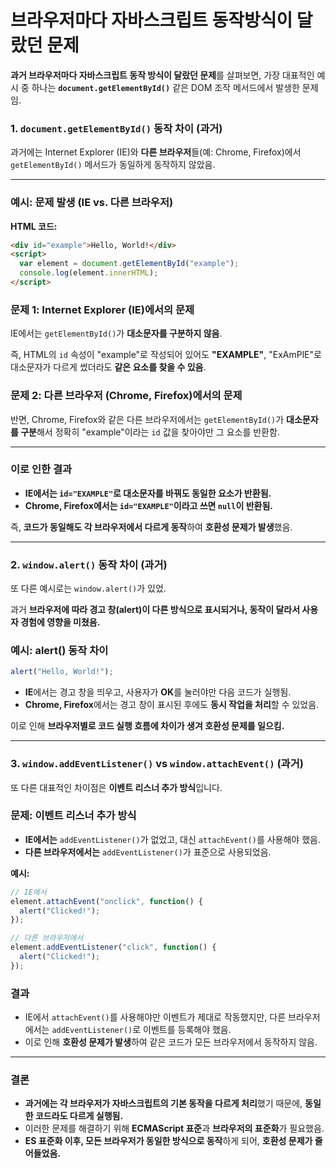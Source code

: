 # 브라우저마다 자바스크립트 동작방식이 달랐던 문제

**과거 브라우저마다 자바스크립트 동작 방식이 달랐던 문제**를 살펴보면, 가장 대표적인 예시 중 하나는 **`document.getElementById()`** 같은 DOM 조작 메서드에서 발생한 문제임.

### **1. `document.getElementById()` 동작 차이 (과거)**

과거에는 Internet Explorer (IE)와 **다른 브라우저**들(예: Chrome, Firefox)에서 `getElementById()` 메서드가 동일하게 동작하지 않았음.

---

### **예시: 문제 발생 (IE vs. 다른 브라우저)**

**HTML 코드:**

```html
<div id="example">Hello, World!</div>
<script>
  var element = document.getElementById("example");
  console.log(element.innerHTML);
</script>
```

### **문제 1: Internet Explorer (IE)에서의 문제**

IE에서는 `getElementById()`가 **대소문자를 구분하지 않음**.

즉, HTML의 `id` 속성이 "example"로 작성되어 있어도 **"EXAMPLE"**, "ExAmPlE"로 대소문자가 다르게 썼더라도 **같은 요소를 찾을 수 있음**.

### **문제 2: 다른 브라우저 (Chrome, Firefox)에서의 문제**

반면, Chrome, Firefox와 같은 다른 브라우저에서는 `getElementById()`가 **대소문자를 구분**해서 정확히 "example"이라는 `id` 값을 찾아야만 그 요소를 반환함.

---

### **이로 인한 결과**

- **IE에서는 `id="EXAMPLE"`로 대소문자를 바꿔도 동일한 요소가 반환됨.**
- **Chrome, Firefox에서는 `id="EXAMPLE"`이라고 쓰면 `null`이 반환됨.**

즉, **코드가 동일해도 각 브라우저에서 다르게 동작**하여 **호환성 문제가 발생**했음.

---

### **2. `window.alert()` 동작 차이 (과거)**

또 다른 예시로는 `window.alert()`가 있었.

과거 **브라우저에 따라 경고 창(alert)이 다른 방식으로 표시되거나, 동작이 달라서 사용자 경험에 영향을 미쳤음.**

### **예시: alert() 동작 차이**

```jsx
alert("Hello, World!");
```

- **IE**에서는 경고 창을 띄우고, 사용자가 **OK**를 눌러야만 다음 코드가 실행됨.
- **Chrome, Firefox**에서는 경고 창이 표시된 후에도 **동시 작업을 처리**할 수 있었음.

이로 인해 **브라우저별로 코드 실행 흐름에 차이가 생겨 호환성 문제를 일으킴.**

---

### **3. `window.addEventListener()` vs `window.attachEvent()` (과거)**

또 다른 대표적인 차이점은 **이벤트 리스너 추가 방식**입니다.

### **문제: 이벤트 리스너 추가 방식**

- **IE에서는** `addEventListener()`가 없었고, 대신 `attachEvent()`를 사용해야 했음.
- **다른 브라우저에서는** `addEventListener()`가 표준으로 사용되었음.

**예시:**

```jsx
// IE에서
element.attachEvent("onclick", function() {
  alert("Clicked!");
});

// 다른 브라우저에서
element.addEventListener("click", function() {
  alert("Clicked!");
});
```

### **결과**

- IE에서 `attachEvent()`를 사용해야만 이벤트가 제대로 작동했지만, 다른 브라우저에서는 `addEventListener()`로 이벤트를 등록해야 했음.
- 이로 인해 **호환성 문제가 발생**하여 같은 코드가 모든 브라우저에서 동작하지 않음.

---

### **결론**

- **과거에는 각 브라우저가 자바스크립트의 기본 동작을 다르게 처리**했기 때문에, **동일한 코드라도 다르게 실행됨.**
- 이러한 문제를 해결하기 위해 **ECMAScript 표준**과 **브라우저의 표준화**가 필요했음.
- **ES 표준화 이후, 모든 브라우저가 동일한 방식으로 동작**하게 되어, **호환성 문제가 줄어들었음.**
